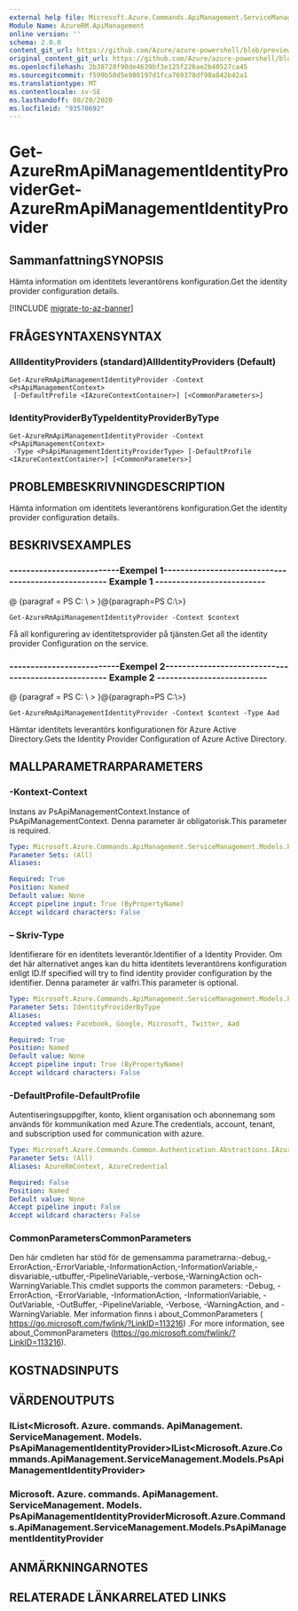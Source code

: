 ```yaml
---
external help file: Microsoft.Azure.Commands.ApiManagement.ServiceManagement.dll-Help.xml
Module Name: AzureRM.ApiManagement
online version: ''
schema: 2.0.0
content_git_url: https://github.com/Azure/azure-powershell/blob/preview/src/ResourceManager/ApiManagement/Commands.ApiManagement/help/Get-AzureRmApiManagementIdentityProvider.md
original_content_git_url: https://github.com/Azure/azure-powershell/blob/preview/src/ResourceManager/ApiManagement/Commands.ApiManagement/help/Get-AzureRmApiManagementIdentityProvider.md
ms.openlocfilehash: 2b38728f90de4639bf3e125f226ae2b40527ca45
ms.sourcegitcommit: f599b50d5e980197d1fca769378df90a842b42a1
ms.translationtype: MT
ms.contentlocale: sv-SE
ms.lasthandoff: 08/20/2020
ms.locfileid: "93578692"
---
```

# <span data-ttu-id="18ecb-101">Get-AzureRmApiManagementIdentityProvider</span><span class="sxs-lookup"><span data-stu-id="18ecb-101">Get-AzureRmApiManagementIdentityProvider</span></span>

## <span data-ttu-id="18ecb-102">Sammanfattning</span><span class="sxs-lookup"><span data-stu-id="18ecb-102">SYNOPSIS</span></span>
<span data-ttu-id="18ecb-103">Hämta information om identitets leverantörens konfiguration.</span><span class="sxs-lookup"><span data-stu-id="18ecb-103">Get the identity provider configuration details.</span></span>

[!INCLUDE [migrate-to-az-banner](../../includes/migrate-to-az-banner.md)]

## <span data-ttu-id="18ecb-104">FRÅGESYNTAXEN</span><span class="sxs-lookup"><span data-stu-id="18ecb-104">SYNTAX</span></span>

### <span data-ttu-id="18ecb-105">AllIdentityProviders (standard)</span><span class="sxs-lookup"><span data-stu-id="18ecb-105">AllIdentityProviders (Default)</span></span>
```
Get-AzureRmApiManagementIdentityProvider -Context <PsApiManagementContext>
 [-DefaultProfile <IAzureContextContainer>] [<CommonParameters>]
```

### <span data-ttu-id="18ecb-106">IdentityProviderByType</span><span class="sxs-lookup"><span data-stu-id="18ecb-106">IdentityProviderByType</span></span>
```
Get-AzureRmApiManagementIdentityProvider -Context <PsApiManagementContext>
 -Type <PsApiManagementIdentityProviderType> [-DefaultProfile <IAzureContextContainer>] [<CommonParameters>]
```

## <span data-ttu-id="18ecb-107">PROBLEMBESKRIVNING</span><span class="sxs-lookup"><span data-stu-id="18ecb-107">DESCRIPTION</span></span>
<span data-ttu-id="18ecb-108">Hämta information om identitets leverantörens konfiguration.</span><span class="sxs-lookup"><span data-stu-id="18ecb-108">Get the identity provider configuration details.</span></span>

## <span data-ttu-id="18ecb-109">BESKRIVS</span><span class="sxs-lookup"><span data-stu-id="18ecb-109">EXAMPLES</span></span>

### <span data-ttu-id="18ecb-110">--------------------------Exempel 1--------------------------</span><span class="sxs-lookup"><span data-stu-id="18ecb-110">--------------------------  Example 1  --------------------------</span></span>
<span data-ttu-id="18ecb-111">@ {paragraf = PS C: \\ \> }</span><span class="sxs-lookup"><span data-stu-id="18ecb-111">@{paragraph=PS C:\\\>}</span></span>







```
Get-AzureRmApiManagementIdentityProvider -Context $context
```

<span data-ttu-id="18ecb-112">Få all konfigurering av identitetsprovider på tjänsten.</span><span class="sxs-lookup"><span data-stu-id="18ecb-112">Get all the identity provider Configuration on the service.</span></span>

### <span data-ttu-id="18ecb-113">--------------------------Exempel 2--------------------------</span><span class="sxs-lookup"><span data-stu-id="18ecb-113">--------------------------  Example 2  --------------------------</span></span>
<span data-ttu-id="18ecb-114">@ {paragraf = PS C: \\ \> }</span><span class="sxs-lookup"><span data-stu-id="18ecb-114">@{paragraph=PS C:\\\>}</span></span>







```
Get-AzureRmApiManagementIdentityProvider -Context $context -Type Aad
```

<span data-ttu-id="18ecb-115">Hämtar identitets leverantörs konfigurationen för Azure Active Directory.</span><span class="sxs-lookup"><span data-stu-id="18ecb-115">Gets the Identity Provider Configuration of Azure Active Directory.</span></span>

## <span data-ttu-id="18ecb-116">MALLPARAMETRAR</span><span class="sxs-lookup"><span data-stu-id="18ecb-116">PARAMETERS</span></span>

### <span data-ttu-id="18ecb-117">-Kontext</span><span class="sxs-lookup"><span data-stu-id="18ecb-117">-Context</span></span>
<span data-ttu-id="18ecb-118">Instans av PsApiManagementContext.</span><span class="sxs-lookup"><span data-stu-id="18ecb-118">Instance of PsApiManagementContext.</span></span>
<span data-ttu-id="18ecb-119">Denna parameter är obligatorisk.</span><span class="sxs-lookup"><span data-stu-id="18ecb-119">This parameter is required.</span></span>

```yaml
Type: Microsoft.Azure.Commands.ApiManagement.ServiceManagement.Models.PsApiManagementContext
Parameter Sets: (All)
Aliases: 

Required: True
Position: Named
Default value: None
Accept pipeline input: True (ByPropertyName)
Accept wildcard characters: False
```

### <span data-ttu-id="18ecb-120">– Skriv</span><span class="sxs-lookup"><span data-stu-id="18ecb-120">-Type</span></span>
<span data-ttu-id="18ecb-121">Identifierare för en identitets leverantör.</span><span class="sxs-lookup"><span data-stu-id="18ecb-121">Identifier of a Identity Provider.</span></span>
<span data-ttu-id="18ecb-122">Om det här alternativet anges kan du hitta identitets leverantörens konfiguration enligt ID.</span><span class="sxs-lookup"><span data-stu-id="18ecb-122">If specified will try to find identity provider configuration by the identifier.</span></span>
<span data-ttu-id="18ecb-123">Denna parameter är valfri.</span><span class="sxs-lookup"><span data-stu-id="18ecb-123">This parameter is optional.</span></span>

```yaml
Type: Microsoft.Azure.Commands.ApiManagement.ServiceManagement.Models.PsApiManagementIdentityProviderType
Parameter Sets: IdentityProviderByType
Aliases: 
Accepted values: Facebook, Google, Microsoft, Twitter, Aad

Required: True
Position: Named
Default value: None
Accept pipeline input: True (ByPropertyName)
Accept wildcard characters: False
```

### <span data-ttu-id="18ecb-124">-DefaultProfile</span><span class="sxs-lookup"><span data-stu-id="18ecb-124">-DefaultProfile</span></span>
<span data-ttu-id="18ecb-125">Autentiseringsuppgifter, konto, klient organisation och abonnemang som används för kommunikation med Azure.</span><span class="sxs-lookup"><span data-stu-id="18ecb-125">The credentials, account, tenant, and subscription used for communication with azure.</span></span>

```yaml
Type: Microsoft.Azure.Commands.Common.Authentication.Abstractions.IAzureContextContainer
Parameter Sets: (All)
Aliases: AzureRmContext, AzureCredential

Required: False
Position: Named
Default value: None
Accept pipeline input: False
Accept wildcard characters: False
```

### <span data-ttu-id="18ecb-126">CommonParameters</span><span class="sxs-lookup"><span data-stu-id="18ecb-126">CommonParameters</span></span>
<span data-ttu-id="18ecb-127">Den här cmdleten har stöd för de gemensamma parametrarna:-debug,-ErrorAction,-ErrorVariable,-InformationAction,-InformationVariable,-disvariable,-utbuffer,-PipelineVariable,-verbose,-WarningAction och-WarningVariable.</span><span class="sxs-lookup"><span data-stu-id="18ecb-127">This cmdlet supports the common parameters: -Debug, -ErrorAction, -ErrorVariable, -InformationAction, -InformationVariable, -OutVariable, -OutBuffer, -PipelineVariable, -Verbose, -WarningAction, and -WarningVariable.</span></span> <span data-ttu-id="18ecb-128">Mer information finns i about_CommonParameters ( https://go.microsoft.com/fwlink/?LinkID=113216) .</span><span class="sxs-lookup"><span data-stu-id="18ecb-128">For more information, see about_CommonParameters (https://go.microsoft.com/fwlink/?LinkID=113216).</span></span>

## <span data-ttu-id="18ecb-129">KOSTNADS</span><span class="sxs-lookup"><span data-stu-id="18ecb-129">INPUTS</span></span>

## <span data-ttu-id="18ecb-130">VÄRDEN</span><span class="sxs-lookup"><span data-stu-id="18ecb-130">OUTPUTS</span></span>

### <span data-ttu-id="18ecb-131">IList<Microsoft. Azure. commands. ApiManagement. ServiceManagement. Models. PsApiManagementIdentityProvider></span><span class="sxs-lookup"><span data-stu-id="18ecb-131">IList<Microsoft.Azure.Commands.ApiManagement.ServiceManagement.Models.PsApiManagementIdentityProvider></span></span>

### <span data-ttu-id="18ecb-132">Microsoft. Azure. commands. ApiManagement. ServiceManagement. Models. PsApiManagementIdentityProvider</span><span class="sxs-lookup"><span data-stu-id="18ecb-132">Microsoft.Azure.Commands.ApiManagement.ServiceManagement.Models.PsApiManagementIdentityProvider</span></span>

## <span data-ttu-id="18ecb-133">ANMÄRKNINGAR</span><span class="sxs-lookup"><span data-stu-id="18ecb-133">NOTES</span></span>

## <span data-ttu-id="18ecb-134">RELATERADE LÄNKAR</span><span class="sxs-lookup"><span data-stu-id="18ecb-134">RELATED LINKS</span></span>

